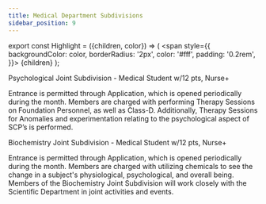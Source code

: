 ```yaml
---
title: Medical Department Subdivisions
sidebar_position: 9
---
```

export const Highlight = ({children, color}) => (
  <span
    style={{
      backgroundColor: color,
      borderRadius: '2px',
      color: '#fff',
      padding: '0.2rem',
    }}>
    {children}
  </span>
);

<Highlight color="#8c6400">Psychological Joint Subdivision</Highlight> - <Highlight color="#2c7000">Medical Student w/12 pts, Nurse+</Highlight>

Entrance is permitted through Application, which is opened periodically during the month. Members are charged with performing Therapy Sessions on Foundation Personnel, as well as Class-D. Additionally, Therapy Sessions for Anomalies and experimentation relating to the psychological aspect of SCP’s is performed.

<Highlight color="#0200b9">Biochemistry Joint Subdivision</Highlight> - <Highlight color="#2c7000">Medical Student w/12 pts, Nurse+</Highlight>

Entrance is permitted through Application, which is opened periodically during the month. Members are charged with utilizing chemicals to see the change in a subject's physiological, psychological, and overall being. Members of the Biochemistry Joint Subdivision will work closely with the Scientific Department in joint activities and events.